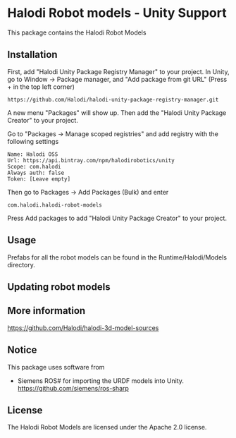 # Halodi Robot models - Unity Support

This package contains the Halodi Robot Models 


## Installation

First, add "Halodi Unity Package Registry Manager" to your project. In Unity, go to Window -> Package manager, and "Add package from git URL" (Press + in the top left corner)

```
https://github.com/Halodi/halodi-unity-package-registry-manager.git
```

A new menu "Packages" will show up. Then add the "Halodi Unity Package Creator" to your project.

Go to "Packages -> Manage scoped registries" and add registry with the following settings

```
Name: Halodi OSS
Url: https://api.bintray.com/npm/halodirobotics/unity
Scope: com.halodi
Always auth: false
Token: [Leave empty]
```

Then go to Packages -> Add Packages (Bulk) and enter

```
com.halodi.halodi-robot-models
```

Press Add packages to add "Halodi Unity Package Creator" to your project.


## Usage 

Prefabs for all the robot models can be found in the Runtime/Halodi/Models directory.


## Updating robot models


## More information

https://github.com/Halodi/halodi-3d-model-sources

## Notice

This package uses software from

- Siemens ROS# for importing the URDF models into Unity. https://github.com/siemens/ros-sharp

## License

The Halodi Robot Models are licensed under the Apache 2.0 license.
